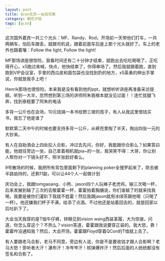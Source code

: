 ```yaml
---
layout: post
title: Qcon北京——台后花絮
category: 朝花夕拾
tags: [qcon]
---
```


这次国外嘉宾一共三个光头：MF、Randy、Rod，开场前一天带他们打车，一共两辆车，怕后车跟丢，就跟司机说，跟着前面车后座上那个光头就好了。车上的老外也跟着嚷：Follow the light, Follow the light!

MF那场讲座很惊险，我看时间还有二十分钟才结束，就跑出去吃吃喝喝了，正吃得开心，x5跑过来喊，快点，他快结束了，你得串场了。然后我就跟着跑，直到跑到VIP会议室，手里的西瓜皮和面包袋也没找到扔的地方，x5英勇的伸出手掌说，你就放我手上吧！

Henrik那场也很惊险，本来我是没有看到他的ppt，就想听听讲座再准备采访提纲，听到一大半，忽然想到第三场的讲师阿朱我根本就没见过面！！连忙拔腿飞奔，找到泰稳要了阿朱的电话

多背一公斤也在会场，10元钱捐一本书给野三坡的孩子，有人从我这里借钱买书，我忘了他是谁了

默默第二天中午的时候也要支持多背一公斤，从裤兜里掏了半天，掏出四张一元的大钞来。

有人在自助酒会上四处拉人合影，冲过去先问，你好，我能跟你合影么？如果答曰能，他就往旁边一坐，自己拿着相机就pia~的一张，我哭笑不得：大哥，你让别人帮你对一下镜头好不，照半张脸好看么。

9号散场的时候，我把所有背包里面剩下的planning poker全搜罗起来了，除去被半路劫持的，还剩11副，可以让44个人一起做计划

庆功会上，我跟tomgaoang、小熊、jason四个人玩棒子老虎鸡，输三次喝一杯，后来发展到输了三次的去敬霍霍一杯，霍霍拍着胸脯说，你们谁输了的就来找我喝，我要是被你们灌趴下我就不姓霍！然后我跟jason就用冰绿茶跟他喝（只喝了一杯）。他还嫌我们杯子不满，给添了点酒。不过他还是站着回去的，就是回家以后吐趴下了。

大会当天我穿的是T恤牛仔裤，转眼见到vision wang西装革履，大为惊骇，问道，你怎么穿这个？不热么？vision答道，霍霍跟我说要穿正装的。我大怒，靠！霍霍咋没通知我？然后，大会开场，霍霍跟Floyd穿着QCon的T恤就上去了。

有人要跟老马合影，老马不同意，旁边有人说，你是不是要收钱才跟人合影啊？老马大怒！旁听者大汗！瀑布汗！冷岑岑汗！核弹爆炸汗！然后后面的人统统都没有签名和合影了。